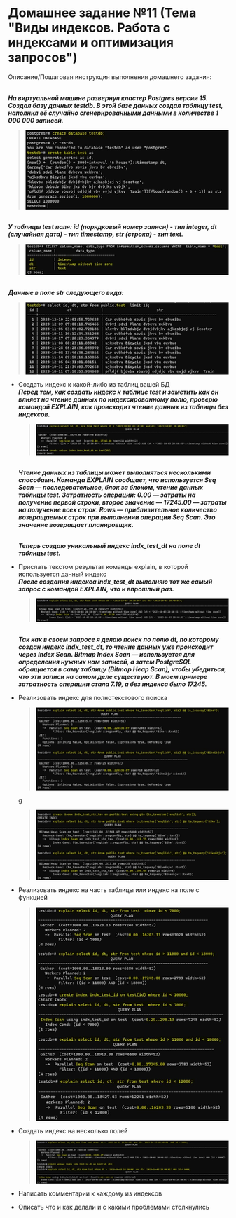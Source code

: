 # Домашнее задание №11 (Тема "Виды индексов. Работа с индексами и оптимизация запросов")

Описание/Пошаговая инструкция выполнения домашнего задания:

  <br>__*На виртуальной машине развернул кластер Postgres версии 15. Создал базу данных testdb. В этой базе данных создал таблицу test, наполнил её случайно сгенерированными данными в количестве 1 000 000 записей.*__
  > <img src="pic/0_1.JPG" align="center" />
  <br>__*У таблицы test поля: id (порядковый номер записи) - тип integer, dt (случайная дата) - тип timestamp, str (строка) - тип text.*__
  > <img src="pic/0_2.JPG" align="center" />
  <br>__*Данные в поле str следующего вида:*__
  > <img src="pic/0_3.JPG" align="center" />

* Создать индекс к какой-либо из таблиц вашей БД
  <br>__*Перед тем, как создать индекс к таблице test и заметить как он влияет на чтение данных по индексированному полю, проверю командой EXPLAIN, как происходит чтение данных из таблицы без индексов.*__
  > <img src="pic/1_1.JPG" align="center" />
  <br>__*Чтение данных из таблицы может выполняться несколькими способами. Команда EXPLAIN сообщает, что используется Seq Scan — последовательное, блок за блоком, чтение данных таблицы test. Затратность операции: 0.00 — затраты на получение первой строки, второе значение — 17245.00 — затраты на получение всех строк. Rows — приблизительное количество возвращаемых строк при выполнении операции Seq Scan. Это значение возвращает планировщик.*__
  
   <br>__*Теперь создаю уникальный индекс indx_test_dt на поле dt таблицы test.*__
  
* Прислать текстом результат команды explain, в которой используется данный индекс
  <br>__*После создания индекса indx_test_dt выполняю тот же самый запрос с командой EXPLAIN, что и впрошлый раз.*__
  > <img src="pic/2_1.JPG" align="center" />
  <br>__*Так как в своем запросе я делаю поиск по полю dt, по которому создан индекс indx_test_dt, то чтение данных уже происходит через Index Scan. Bitmap Index Scan — используется для определения нужных нам записей, а затем PostgreSQL обращается в саму таблицу (Bitmap Heap Scan), чтобы убедиться, что эти записи на самом деле существуют. В моем примере затратность операции стала 7.19, а без индекса было 17245.*__
  
* Реализовать индекс для полнотекстового поиска
  > <img src="pic/3_1.JPG" align="center" />
  g
  > <img src="pic/3_2.JPG" align="center" />
* Реализовать индекс на часть таблицы или индекс на поле с функцией
  > <img src="pic/4_1.JPG" align="center" />
  > <img src="pic/4_2.JPG" align="center" />
  > <img src="pic/4_3.JPG" align="center" />
* Создать индекс на несколько полей
  > <img src="pic/5_1.JPG" align="center" />
  > <img src="pic/5_2.JPG" align="center" />
* Написать комментарии к каждому из индексов
* Описать что и как делали и с какими проблемами столкнулись

  
